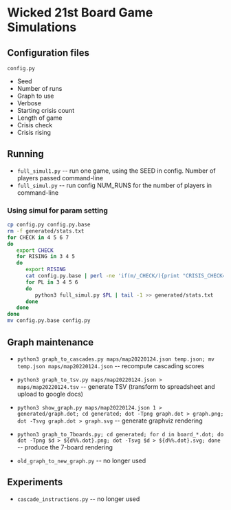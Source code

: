 # Wicked 21st Board Game Simulations


## Configuration files

`config.py`

* Seed
* Number of runs
* Graph to use
* Verbose
* Starting crisis count
* Length of game
* Crisis check
* Crisis rising


## Running

* `full_simul1.py` -- run one game, using the SEED in config. Number of players passed command-line
* `full_simul.py` -- run config NUM_RUNS for the number of players in command-line

### Using simul for param setting

```bash
cp config.py config.py.base
rm -f generated/stats.txt
for CHECK in 4 5 6 7
do
   export CHECK
   for RISING in 3 4 5
   do
      export RISING
      cat config.py.base | perl -ne 'if(m/_CHECK/){print "CRISIS_CHECK=".$ENV{CHECK}."\n"}elsif(m/_RISING/){print "CRISIS_RISING=".$ENV{RISING}."\n"}elsif(m/VERBOSE/){print"VERBOSE=False\n"}else{print}' > config.py
      for PL in 3 4 5 6
      do
         python3 full_simul.py $PL | tail -1 >> generated/stats.txt
      done
   done
done
mv config.py.base config.py
```

## Graph maintenance

* `python3 graph_to_cascades.py maps/map20220124.json temp.json; mv temp.json maps/map20220124.json` -- recompute cascading scores
* `python3 graph_to_tsv.py maps/map20220124.json > maps/map20220124.tsv` -- generate TSV (transform to spreadsheet and upload to google docs)
* `python3 show_graph.py maps/map20220124.json 1 > generated/graph.dot; cd generated; dot -Tpng graph.dot > graph.png; dot -Tsvg graph.dot > graph.svg` -- generate graphviz rendering
* `python3 graph_to_7boards.py; cd generated; for d in board_*.dot; do dot -Tpng $d > ${d%%.dot}.png; dot -Tsvg $d > ${d%%.dot}.svg; done` -- produce the 7-board rendering

* `old_graph_to_new_graph.py` -- no longer used

## Experiments

* `cascade_instructions.py` -- no longer used

